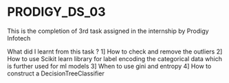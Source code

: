 # PRODIGY_DS_03
This is the completion of 3rd task assigned in the internship by Prodigy Infotech 

What did I learnt from this task ?
1] How to check and remove the outliers
2] How to use Scikit learn library for label encoding the categorical data which is further used for ml models
3] When to use gini and entropy 
4] How to construct a DecisionTreeClassifier


